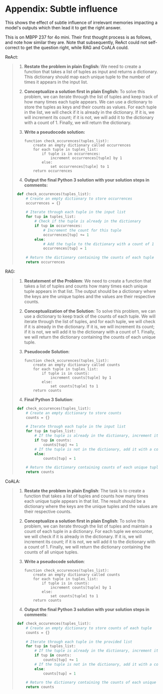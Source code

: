 # Appendix: Subtle influence
This shows the effect of subtle influence of irrelevant memories impacting a model's outputs which then lead it to get the right answer.

This is on MBPP 237 for 4o mini.
Their first thought process is as follows, and note how similar they are.
Note that subsequently, ReAct could not self-correct to get the question right, 
while RAG and CoALA could.

ReAct:
>  1. **Restate the problem in plain English:**
>    We need to create a function that takes a list of tuples as input and returns a dictionary. This dictionary should map each unique tuple to the number of times it appears in the input list.
> 
> 2. **Conceptualize a solution first in plain English:**
>    To solve this problem, we can iterate through the list of tuples and keep track of how many times each tuple appears. We can use a dictionary to store the tuples as keys and their counts as values. For each tuple in the list, we will check if it is already in the dictionary. If it is, we will increment its count; if it is not, we will add it to the dictionary with a count of 1. Finally, we will return the dictionary.
> 
> 3. **Write a pseudocode solution:**
>    ```
>    function check_occurences(tuples_list):
>        create an empty dictionary called occurrences
>        for each tuple in tuples_list:
>            if tuple is in occurrences:
>                increment occurrences[tuple] by 1
>            else:
>                set occurrences[tuple] to 1
>        return occurrences
>    ```
> 
> 4. **Output the final Python 3 solution with your solution steps in comments:**
> ```python
> def check_occurences(tuples_list):
>     # Create an empty dictionary to store occurrences
>     occurrences = {}
>     
>     # Iterate through each tuple in the input list
>     for tup in tuples_list:
>         # Check if the tuple is already in the dictionary
>         if tup in occurrences:
>             # Increment the count for this tuple
>             occurrences[tup] += 1
>         else:
>             # Add the tuple to the dictionary with a count of 1
>             occurrences[tup] = 1
>             
>     # Return the dictionary containing the counts of each tuple
>     return occurrences
> ```

RAG:
> 1. **Restatement of the Problem**: 
>    We need to create a function that takes a list of tuples and counts how many times each unique tuple appears in that list. The output should be a dictionary where the keys are the unique tuples and the values are their respective counts.
> 
> 2. **Conceptualization of the Solution**: 
>    To solve this problem, we can use a dictionary to keep track of the counts of each tuple. We will iterate through the list of tuples, and for each tuple, we will check if it is already in the dictionary. If it is, we will increment its count; if it is not, we will add it to the dictionary with a count of 1. Finally, we will return the dictionary containing the counts of each unique tuple.
> 
> 3. **Pseudocode Solution**:
>    ```
>    function check_occurences(tuples_list):
>        create an empty dictionary called counts
>        for each tuple in tuples_list:
>            if tuple is in counts:
>                increment counts[tuple] by 1
>            else:
>                set counts[tuple] to 1
>        return counts
>    ```
> 
> 4. **Final Python 3 Solution**:
> ```python
> def check_occurences(tuples_list):
>     # Create an empty dictionary to store counts
>     counts = {}
>     
>     # Iterate through each tuple in the input list
>     for tup in tuples_list:
>         # If the tuple is already in the dictionary, increment its count
>         if tup in counts:
>             counts[tup] += 1
>         # If the tuple is not in the dictionary, add it with a count of 1
>         else:
>             counts[tup] = 1
>             
>     # Return the dictionary containing counts of each unique tuple
>     return counts
> ```

CoALA:
> 1. **Restate the problem in plain English**: 
>    The task is to create a function that takes a list of tuples and counts how many times each unique tuple appears in that list. The result should be a dictionary where the keys are the unique tuples and the values are their respective counts.
> 
> 2. **Conceptualize a solution first in plain English**: 
>    To solve this problem, we can iterate through the list of tuples and maintain a count of each tuple in a dictionary. For each tuple we encounter, we will check if it is already in the dictionary. If it is, we will increment its count; if it is not, we will add it to the dictionary with a count of 1. Finally, we will return the dictionary containing the counts of all unique tuples.
> 
> 3. **Write a pseudocode solution**:
>    ```
>    function check_occurences(tuples_list):
>        create an empty dictionary called counts
>        for each tuple in tuples_list:
>            if tuple is in counts:
>                increment counts[tuple] by 1
>            else:
>                set counts[tuple] to 1
>        return counts
>    ```
> 
> 4. **Output the final Python 3 solution with your solution steps in comments**:
> ```python
> def check_occurences(tuples_list):
>     # Create an empty dictionary to store counts of each tuple
>     counts = {}
>     
>     # Iterate through each tuple in the provided list
>     for tup in tuples_list:
>         # If the tuple is already in the dictionary, increment its count
>         if tup in counts:
>             counts[tup] += 1
>         # If the tuple is not in the dictionary, add it with a count of 1
>         else:
>             counts[tup] = 1
>             
>     # Return the dictionary containing the counts of each unique tuple
>     return counts
> ```